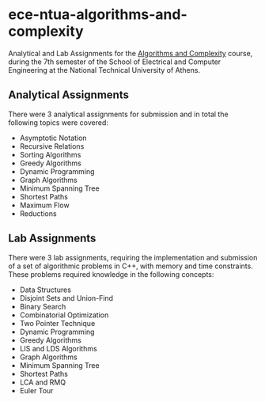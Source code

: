 # ece-ntua-algorithms-and-complexity

Analytical and Lab Assignments for the [Algorithms and Complexity](https://www.ece.ntua.gr/en/undergraduate/courses/3105) course, during the 7th semester of the School of Electrical and Computer Engineering at the National Technical University of Athens.

## Analytical Assignments

There were 3 analytical assignments for submission and in total the following topics were covered:

- Asymptotic Notation
- Recursive Relations
- Sorting Algorithms
- Greedy Algorithms
- Dynamic Programming
- Graph Algorithms
- Minimum Spanning Tree
- Shortest Paths
- Maximum Flow
- Reductions

## Lab Assignments

There were 3 lab assignments, requiring the implementation and submission of a set of algorithmic problems in C++, with memory and time constraints. These problems required knowledge in the following concepts:

- Data Structures
- Disjoint Sets and Union-Find
- Binary Search
- Combinatorial Optimization
- Two Pointer Technique
- Dynamic Programming
- Greedy Algorithms
- LIS and LDS Algorithms
- Graph Algorithms
- Minimum Spanning Tree
- Shortest Paths
- LCA and RMQ
- Euler Tour
